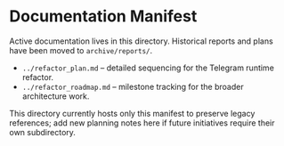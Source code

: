 # Documentation Manifest

Active documentation lives in this directory. Historical reports and plans have
been moved to `archive/reports/`.

- `../refactor_plan.md` – detailed sequencing for the Telegram runtime refactor.
- `../refactor_roadmap.md` – milestone tracking for the broader architecture work.

This directory currently hosts only this manifest to preserve legacy references; add new planning
notes here if future initiatives require their own subdirectory.
